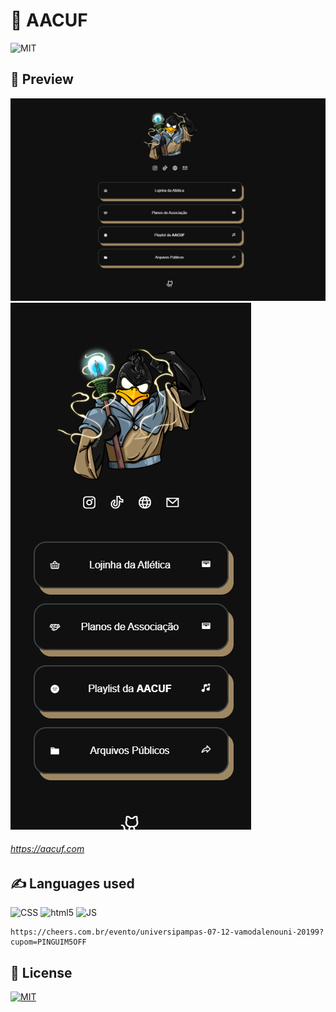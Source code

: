 
# 🐧 AACUF
<img alt="MIT" src="https://img.shields.io/badge/version-v1.1-white" />

## 🤳 Preview
<p>
  <img alt="Web" src="https://github.com/eumorales/eumorales/blob/main/preview/aacuf-web.png""/>
  <img alt="Mobile" src="https://github.com/eumorales/eumorales/blob/main/preview/aacuf-mobile.png"/>
</p>

###### https://aacuf.com

## ✍ Languages used

<img alt="CSS" src="https://img.shields.io/badge/CSS3-%231572B6.svg?style=flat-square&logo=css3&logoColor=white" /> <img alt="html5" src="https://img.shields.io/badge/-HTML5-E34F26?style=flat-square&logo=html5&logoColor=white" /> <img alt="JS" src="https://img.shields.io/badge/JavaScript-F7DF1E?logo=JavaScript&logoColor=000&style=flat-square" />

	https://cheers.com.br/evento/universipampas-07-12-vamodalenouni-20199?cupom=PINGUIM5OFF
	
## 📄 License
<a href="https://github.com/eumorales/linktree/blob/main/LICENSE" target="_blank"><img alt="MIT" src="https://img.shields.io/badge/license-MIT-blue" />

